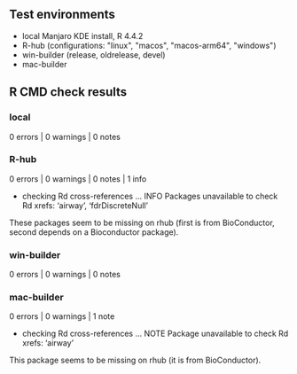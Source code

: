 ## Test environments
* local Manjaro KDE install, R 4.4.2
* R-hub (configurations: "linux", "macos", "macos-arm64", "windows")
* win-builder (release, oldrelease, devel)
* mac-builder


## R CMD check results

### local
0 errors | 0 warnings | 0 notes

### R-hub
0 errors | 0 warnings | 0 notes | 1 info
* checking Rd cross-references ... INFO
Packages unavailable to check Rd xrefs: ‘airway’, ‘fdrDiscreteNull’

These packages seem to be missing on rhub (first is from BioConductor, second
depends on a Bioconductor package).

### win-builder
0 errors | 0 warnings | 0 notes

### mac-builder
0 errors | 0 warnings | 1 note
* checking Rd cross-references ... NOTE
Package unavailable to check Rd xrefs: ‘airway’

This package seems to be missing on rhub (it is from BioConductor).
